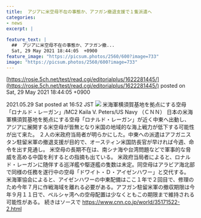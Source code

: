 ```yaml
---
title:  アジアに米空母不在の事態か、アフガン撤退支援で１隻派遣へ  
categories:
- news
excerpt: |
  
feature_text: |
  ##  アジアに米空母不在の事態か、アフガン撤...
  Sat, 29 May 2021 18:44:05  +0900
feature_image: "https://picsum.photos/2560/600?image=733"
image: "https://picsum.photos/2560/600?image=733"
---
```


[https://rosie.5ch.net/test/read.cgi/editorialplus/1622281445/](https://rosie.5ch.net/test/read.cgi/editorialplus/1622281445/)
posted on Sat, 29 May 2021 18:44:05  +0900

<!--more-->

2021.05.29 Sat posted at 16:52 JST ![](https://www.cnn.co.jp/storage/2021/05/29/bb572d7633df4e2abfb9fef488c8efc4/t/768/432/d/uss-reagan-scs-10-04-super-169.jpg) 米海軍横須賀基地を拠点にする空母「ロナルド・レーガン」/MC2 Kaila V. Peters/US Navy （ＣＮＮ） 日本の米海軍横須賀基地を拠点にする空母「ロナルド・レーガン」が近く中東へ出動し、アジアに展開する米空母が皆無となり米国の地域的な海上戦力が低下する可能性が出て来た。 ２人の米政府当局者が明らかにした。中東への派遣はアフガニスタン駐留米軍の撤退支援が目的で、オースティン米国防長官が早ければ今週、命令を出す見通し。 米空母の長期不在は、南シナ海や台湾問題などで軍事的な脅威を高める中国を利するとの指摘も出ている。 米政府当局者によると、ロナルド・レーガンに随伴する巡洋艦や駆逐艦の隻数は未定。同空母はアラビア海北部で同様の任務を遂行中の空母「ドワイト・Ｄ・アイゼンハワー」と交代する。 米海軍協会によると、アイゼンハワーの中東配備はここ１年で２回目で、修理のため今年７月に作戦海域を離れる必要がある。アフガン駐留米軍の撤収期限は今年９月１１日で、ペルシャ湾への空母配置は少なくともこの期限まで維持される可能性がある。 続きはソースで https://www.cnn.co.jp/world/35171522-2.html
